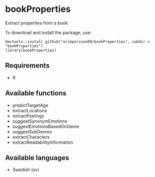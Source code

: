 # bookProperties

Extract properties from a book

To download and install the package, use:
```{r}
devtools::install_github("erikpersson89/bookProperties", subdir = "bookProperties")
library(bookProperties)
```
## Requirements
* R

## Available functions
* predictTargetAge
* extractLocations
* extractFeelings
* suggestSynonymEmotions
* suggestEmotionsBasedOnGenre
* suggestSubGenres
* extractCharacters
* extractReadabilityInformation

## Available languages
* Swedish (sv)

